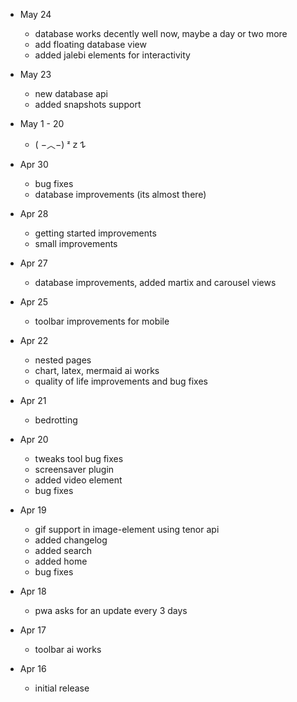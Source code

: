 - May 24

    - database works decently well now, maybe a day or two more
    - add floating database view
    - added jalebi elements for interactivity

- May 23

    - new database api
    - added snapshots support

- May 1 - 20

    - ( −︿−) ᶻ 𝗓 𐰁

- Apr 30

    - bug fixes
    - database improvements (its almost there)

- Apr 28

    - getting started improvements
    - small improvements

- Apr 27

    - database improvements, added martix and carousel views

- Apr 25

    - toolbar improvements for mobile

- Apr 22

    - nested pages
    - chart, latex, mermaid ai works
    - quality of life improvements and bug fixes

- Apr 21

    - bedrotting

- Apr 20

    - tweaks tool bug fixes
    - screensaver plugin
    - added video element
    - bug fixes

- Apr 19

    - gif support in image-element using tenor api
    - added changelog
    - added search
    - added home
    - bug fixes

- Apr 18

    - pwa asks for an update every 3 days

- Apr 17

    - toolbar ai works

- Apr 16

    - initial release
